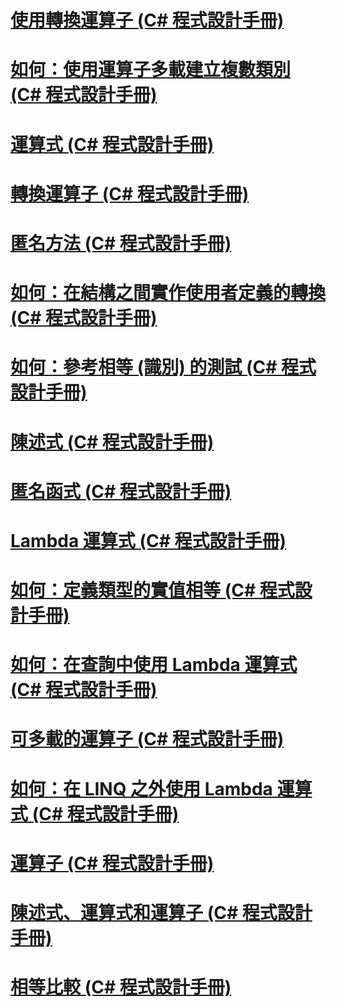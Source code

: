 # [使用轉換運算子 (C# 程式設計手冊)](using-conversion-operators.md)
# [如何：使用運算子多載建立複數類別 (C# 程式設計手冊)](how-to-use-operator-overloading-to-create-a-complex-number-class.md)
# [運算式 (C# 程式設計手冊)](expressions.md)
# [轉換運算子 (C# 程式設計手冊)](conversion-operators.md)
# [匿名方法 (C# 程式設計手冊)](anonymous-methods.md)
# [如何：在結構之間實作使用者定義的轉換 (C# 程式設計手冊)](how-to-implement-user-defined-conversions-between-structs.md)
# [如何：參考相等 (識別) 的測試 (C# 程式設計手冊)](how-to-test-for-reference-equality-identity.md)
# [陳述式 (C# 程式設計手冊)](statements.md)
# [匿名函式 (C# 程式設計手冊)](anonymous-functions.md)
# [Lambda 運算式 (C# 程式設計手冊)](lambda-expressions.md)
# [如何：定義類型的實值相等 (C# 程式設計手冊)](how-to-define-value-equality-for-a-type.md)
# [如何：在查詢中使用 Lambda 運算式 (C# 程式設計手冊)](how-to-use-lambda-expressions-in-a-query.md)
# [可多載的運算子 (C# 程式設計手冊)](overloadable-operators.md)
# [如何：在 LINQ 之外使用 Lambda 運算式 (C# 程式設計手冊)](how-to-use-lambda-expressions-outside-linq.md)
# [運算子 (C# 程式設計手冊)](operators.md)
# [陳述式、運算式和運算子 (C# 程式設計手冊)](index.md)
# [相等比較 (C# 程式設計手冊)](equality-comparisons.md)
